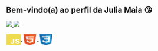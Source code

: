 ## Bem-vindo(a) ao perfil da Julia Maia 😘

 <div>
   <a href="https://github.com/julia-maia">
   <img height="180em" src="https://github-readme-stats.vercel.app/api?username=julia-maia&show_icons=true&theme=dark&include_all_commits=true&count_private=true"/>
   <img height="180em" src="https://github-readme-stats.vercel.app/api/top-langs/?username=julia-maia&layout=compact&langs_count=6&theme=dark"/>
</div>
    
<div style="display: inline_block"><br>
  <img align="center" alt="Js" height="30" width="40" src="https://raw.githubusercontent.com/devicons/devicon/master/icons/javascript/javascript-plain.svg">
  <img align="center" alt="HTML" height="30" width="40" src="https://raw.githubusercontent.com/devicons/devicon/master/icons/html5/html5-original.svg">
  <img align="center" alt="CSS" height="30" width="40" src="https://raw.githubusercontent.com/devicons/devicon/master/icons/css3/css3-original.svg">
  <img align="center" alt="CSS" height="30" width="40" src="<img align="center" alt="CSS" height="30" width="40" src="
  
          
</div>
 
<br>
 
<div> 
 
</div>
